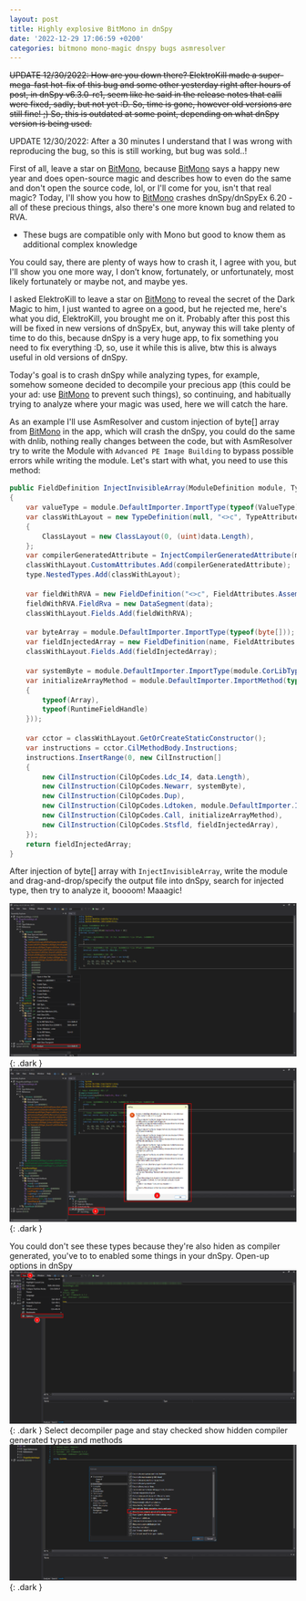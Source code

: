 ```yaml
---
layout: post
title: Highly explosive BitMono in dnSpy
date: '2022-12-29 17:06:59 +0200'
categories: bitmono mono-magic dnspy bugs asmresolver
---
```


~~UPDATE 12/30/2022:
How are you down there? ElektroKill made a super-mega-fast hot-fix of this bug and some other yesterday right after hours of post, in dnSpy v6.3.0-rc1, seem like he said in the release notes that calli were fixed, sadly, but not yet :D. So, time is gone, however old versions are still fine! ;)
So, this is outdated at some point, depending on what dnSpy version is being used.~~

UPDATE 12/30/2022:
After a 30 minutes I understand that I was wrong with reproducing the bug, so this is still working, but bug was sold..!

First of all, leave a star on [BitMono](https://github.com/sunnamed434/BitMono), because [BitMono](https://github.com/sunnamed434/BitMono) says a happy new year and does open-source magic and describes how to even do the same and don't open the source code, lol, or I'll come for you, isn't that real magic?
Today, I'll show you how to [BitMono](https://github.com/sunnamed434/BitMono) crashes dnSpy/dnSpyEx 6.20 - all of these precious things, also there's one more known bug and related to RVA.

* These bugs are compatible only with Mono but good to know them as additional complex knowledge

You could say, there are plenty of ways how to crash it, I agree with you, but I'll show you one more way, I don’t know, fortunately, or unfortunately, most likely fortunately or maybe not, and maybe yes.

I asked ElektroKill to leave a star on [BitMono](https://github.com/sunnamed434/BitMono) to reveal the secret of the Dark Magic to him, I just wanted to agree on a good, but he rejected me, here's what you did, ElektroKill, you brought me on it. Probably after this post this will be fixed in new versions of dnSpyEx, but, anyway this will take plenty of time to do this, because dnSpy is a very huge app, to fix something you need to fix everything :D, so, use it while this is alive, btw this is always useful in old versions of dnSpy.

Today's goal is to crash dnSpy while analyzing types, for example, somehow someone decided to decompile your precious app (this could be your ad: use [BitMono](https://github.com/sunnamed434/BitMono) to prevent such things), so continuing, and habitually trying to analyze where your magic was used, here we will catch the hare.

As an example I'll use AsmResolver and custom injection of byte[] array from [BitMono](https://github.com/sunnamed434/BitMono) in the app, which will crash the dnSpy, you could do the same with dnlib, nothing really changes between the code, but with AsmResolver try to write the Module with `Advanced PE Image Building` to bypass possible errors while writing the module.
Let's start with what, you need to use this method:
```csharp
public FieldDefinition InjectInvisibleArray(ModuleDefinition module, TypeDefinition type, byte[] data, string name)
{
    var valueType = module.DefaultImporter.ImportType(typeof(ValueType));
    var classWithLayout = new TypeDefinition(null, "<>c", TypeAttributes.Sealed | TypeAttributes.ExplicitLayout, module.DefaultImporter.ImportType(valueType))
    {
        ClassLayout = new ClassLayout(0, (uint)data.Length),
    };
    var compilerGeneratedAttribute = InjectCompilerGeneratedAttribute(module);
    classWithLayout.CustomAttributes.Add(compilerGeneratedAttribute);
    type.NestedTypes.Add(classWithLayout);

    var fieldWithRVA = new FieldDefinition("<>c", FieldAttributes.Assembly | FieldAttributes.Static | FieldAttributes.HasFieldRva | FieldAttributes.InitOnly, new FieldSignature(classWithLayout.ToTypeSignature()));
    fieldWithRVA.FieldRva = new DataSegment(data);
    classWithLayout.Fields.Add(fieldWithRVA);

    var byteArray = module.DefaultImporter.ImportType(typeof(byte[]));
    var fieldInjectedArray = new FieldDefinition(name, FieldAttributes.Assembly | FieldAttributes.Static, new FieldSignature(byteArray.ToTypeSignature()));
    classWithLayout.Fields.Add(fieldInjectedArray);

    var systemByte = module.DefaultImporter.ImportType(module.CorLibTypeFactory.Byte.ToTypeDefOrRef());
    var initializeArrayMethod = module.DefaultImporter.ImportMethod(typeof(RuntimeHelpers).GetMethod(nameof(RuntimeHelpers.InitializeArray), new Type[]
    {
        typeof(Array),
        typeof(RuntimeFieldHandle)
    }));

    var cctor = classWithLayout.GetOrCreateStaticConstructor();
    var instructions = cctor.CilMethodBody.Instructions;
    instructions.InsertRange(0, new CilInstruction[]
    {
        new CilInstruction(CilOpCodes.Ldc_I4, data.Length),
        new CilInstruction(CilOpCodes.Newarr, systemByte),
        new CilInstruction(CilOpCodes.Dup),
        new CilInstruction(CilOpCodes.Ldtoken, module.DefaultImporter.ImportField(fieldWithRVA)),
        new CilInstruction(CilOpCodes.Call, initializeArrayMethod),
        new CilInstruction(CilOpCodes.Stsfld, fieldInjectedArray),
    });
    return fieldInjectedArray;
}
```

After injection of byte[] array with `InjectInvisibleArray`, write the module and drag-and-drop/specify the output file into dnSpy, search for injected type, then try to analyze it, boooom! Maaagic!

![Select type and analyze](/assets/images/highly-explosive-bitmono-in-dnspy/analyze.dark.png){: .dark }
![Select analyzation drop-down method](/assets/images/highly-explosive-bitmono-in-dnspy/crash.dark.png){: .dark }

You could don't see these types because they're also hiden as compiler generated, you've to to enabled some things in your dnSpy.
Open-up options in dnSpy
![open-options](/assets/images/highly-explosive-bitmono-in-dnspy/open-options.dark.png){: .dark }
Select decompiler page and stay checked show hidden compiler generated types and methods
![show-hiden-things](/assets/images/highly-explosive-bitmono-in-dnspy/show-hiden-things.dark.png){: .dark }